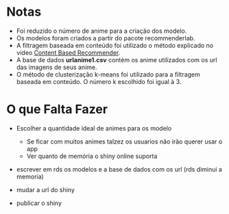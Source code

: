 # Notas

- Foi reduzido o número de anime para a criação dos modelo.
- Os modelos foram criados a partir do pacote recommenderlab.
- A filtragem baseada em conteúdo foi utilizado o método explicado no video [Content Based Recommender](https://www.youtube.com/watch?v=YMZmLx-AUvY&list=LL&index=4).
- A base de dados **urlanime1.csv** contém os anime utilizados com os url das imagens de seus anime.
- O método de clusterização k-means foi utilizado para a filtragem baseada em conteúdo. O número k escolhido foi igual à 3.


# O que Falta Fazer
- Escolher a quantidade ideal de animes para os modelo
  - Se ficar com muitos animes talzez os usuarios não irão querer usar o app
  - Ver quanto de memória o shiny online suporta
  
- escrever em rds os modelos e a base de dados com os url (rds diminui a memoria)
- mudar a url do shiny
- publicar o shiny
